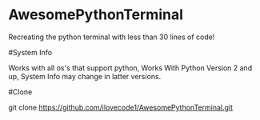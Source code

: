 # AwesomePythonTerminal

Recreating the python terminal with less than 30 lines of code!

#System Info

Works with all os's that support python,
Works With Python Version 2 and up,
System Info may change in latter versions.

#Clone

git clone https://github.com/ilovecode1/AwesomePythonTerminal.git
